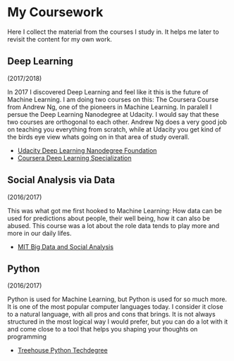 # My Coursework

Here I collect the material from the courses I study in. It helps me later to revisit the content for my own work.

## Deep Learning

(2017/2018)

In 2017 I discovered Deep Learning and feel like it this is the future of Machine Learning. I am doing two courses on this: 
The Coursera Course from Andrew Ng, one of the pioneers in Machine Learning. In paralell I persue the Deep Learning Nanodegree at Udacity. I would say that these two courses are orthogonal to each other. Andrew Ng does a very good job on teaching you everything from scratch, while at Udacity you get kind of the birds eye view whats going on in that area of study overall.

- [Udacity Deep Learning Nanodegree Foundation](udacity-deeplearning)
- [Coursera Deep Learning Specialization](coursera-deeplearning)

## Social Analysis via Data

(2016/2017)

This was what got me first hooked to Machine Learning: How data can be used for predictions about people, their well being, how it can also be abused. This course was a lot about the role data tends to play more and more in our daily lifes.
- [MIT Big Data and Social Analysis](mit-big-data-and-social-analysis)

## Python

(2016/2017)

Python is used for Machine Learning, but Python is used for so much more. It is one of the most popular computer languages today. I consider it close to a natural language, with all pros and cons that brings. It is not always structured in the most logical way I would prefer, but you can do a lot with it and come close to a tool that helps you shaping your thoughts on programming
- [Treehouse Python Techdegree](treehouse-python-techdegree)
